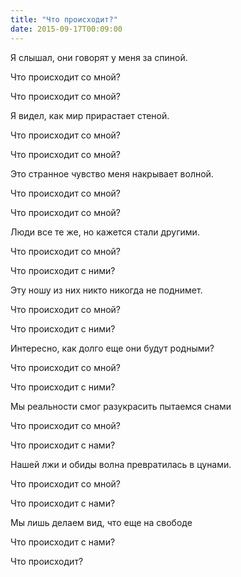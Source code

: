 ```yaml
---
title: "Что происходит?"
date: 2015-09-17T00:09:00
---
```


Я слышал, они говорят у меня за спиной.

Что происходит со мной?

Что происходит со мной?

Я видел, как мир прирастает стеной.

Что происходит со мной?

Что происходит со мной?

Это странное чувство меня накрывает волной.

Что происходит со мной?

Что происходит со мной?



Люди все те же, но кажется стали другими.

Что происходит со мной?

Что происходит с ними?

Эту ношу из них никто никогда не поднимет.

Что происходит со мной?

Что происходит с ними?

Интересно, как долго еще они будут родными?

Что происходит со мной?

Что происходит с ними?





Мы реальности смог разукрасить пытаемся снами

Что происходит со мной?

Что происходит с нами?

Нашей лжи и обиды волна превратилась в цунами.

Что происходит со мной?

Что происходит с нами?

Мы лишь делаем вид, что еще на свободе

Что происходит с нами?

Что происходит?

